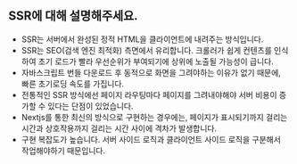 ## SSR에 대해 설명해주세요.

- SSR는 서버에서 완성된 정적 HTML을 클라이언트에 내려주는 방식입니다.
- SSR는 SEO(검색 엔진 최적화) 측면에서 유리합니다. 크롤러가 쉽게 컨텐츠를 인식하여 초기 로드가 빨라 우선순위가 부여되기에 상위에 노출될 가능성이 급니다.
- 자바스크립트 번들 다운로드 후 동적으로 화면을 그려야하는 이유가 없기 때문에, 빠른 초기로딩 속도를 가집니다.
- 전통적인 SSR 방식에선 페이지 라우팅마다 페이지를 그려내야해야 서버 비용이 증가할 수 있다는 단점이 있었습니다.
- Nextjs를 통한 최신의 방식으로 구현하는 경우에는, 페이지가 표시되기까지 걸리는 시간과 상호작용까지 걸리는 시간 사이에 격차가 발생합니다.
- 구현 복잡도가 높습니다. 서버 사이드 로직과 클라이언트 사이드 로직을 구분해서 작업해야하기 때문입니다.
